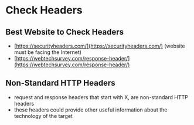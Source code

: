 # Check Headers

## Best Website to Check Headers

* [https://securityheaders.com/](https://securityheaders.com/) \(website must be facing the Internet\)
* [https://webtechsurvey.com/response-header/](https://webtechsurvey.com/response-header/)

## Non-Standard HTTP Headers

* request and response headers that start with X, are non-standard HTTP headers
* these headers could provide other useful information about the technology of the target 

